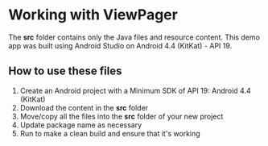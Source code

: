 
# Working with ViewPager
The **src** folder contains only the Java files and resource content.  This demo app was built using Android Studio on Android 4.4 (KitKat) - API 19.
## How to use these files
 1. Create an Android project with a Minimum SDK of API 19:  Android 4.4 (KitKat)
 2. Download the content in the **src** folder
 3. Move/copy all the files into the **src** folder of your new project
 4. Update package name as necessary
 5. Run to make a clean build and ensure that it's working
